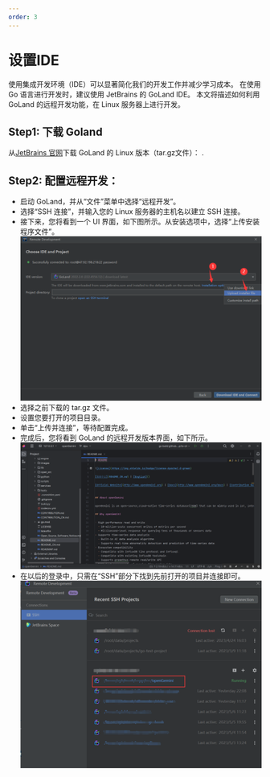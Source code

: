 ```yaml
---
order: 3
---
```


# 设置IDE
使用集成开发环境（IDE）可以显著简化我们的开发工作并减少学习成本。
在使用 Go 语言进行开发时，建议使用 JetBrains 的 GoLand IDE。
本文将描述如何利用 GoLand 的远程开发功能，在 Linux 服务器上进行开发。

## Step1: 下载 Goland
从[JetBrains 官网](https://www.jetbrains.com/go/download/#section=linux)下载 GoLand 的 Linux 版本（tar.gz文件）： .

## Step2: 配置远程开发：
- 启动 GoLand，并从“文件”菜单中选择“远程开发”。
- 选择“SSH 连接”，并输入您的 Linux 服务器的主机名以建立 SSH 连接。
- 接下来，您将看到一个 UI 界面，如下图所示。从安装选项中，选择“上传安装程序文件”。
   ![](../../../../static/img/dev-guide/get_started/setup_ide/remote_development_1.png)
- 选择之前下载的 tar.gz 文件。
- 设置您要打开的项目目录。
- 单击“上传并连接”，等待配置完成。
- 完成后，您将看到 GoLand 的远程开发版本界面，如下所示。
  ![](../../../../static/img/dev-guide/get_started/setup_ide/remote_goland.png)
- 在以后的登录中，只需在“SSH”部分下找到先前打开的项目并连接即可。
  ![](../../../../static/img/dev-guide/get_started/setup_ide/next_connect.png)
